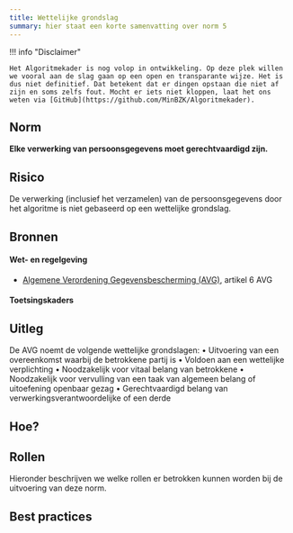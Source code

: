 ```yaml
---
title: Wettelijke grondslag
summary: hier staat een korte samenvatting over norm 5
---
```


!!! info "Disclaimer"

    Het Algoritmekader is nog volop in ontwikkeling. Op deze plek willen we vooral aan de slag gaan op een open en transparante wijze. Het is dus niet definitief. Dat betekent dat er dingen opstaan die niet af zijn en soms zelfs fout. Mocht er iets niet kloppen, laat het ons weten via [GitHub](https://github.com/MinBZK/Algoritmekader).


## Norm
**Elke verwerking van persoonsgegevens moet gerechtvaardigd zijn.**

## Risico
De verwerking (inclusief het verzamelen) van de persoonsgegevens door het algoritme is niet gebaseerd op een wettelijke grondslag.

## Bronnen

#### Wet- en regelgeving

- [Algemene Verordening Gegevensbescherming (AVG)](https://eur-lex.europa.eu/legal-content/NL/TXT/HTML/?uri=CELEX:32016R0679&qid=1685451198313), artikel 6 AVG

#### Toetsingskaders


## Uitleg
De AVG noemt de volgende wettelijke grondslagen: 
•	Uitvoering van een overeenkomst waarbij de betrokkene partij is
•	Voldoen aan een wettelijke verplichting
•	Noodzakelijk voor vitaal belang van betrokkene
•	Noodzakelijk voor vervulling van een taak van algemeen belang of uitoefening openbaar gezag
•	Gerechtvaardigd belang van verwerkingsverantwoordelijke of een derde

## Hoe?

## Rollen
Hieronder beschrijven we welke rollen er betrokken kunnen worden bij de uitvoering van deze norm. 



## Best practices

